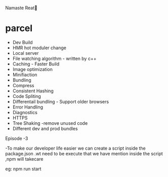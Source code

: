 Namaste Reat🚀

# parcel

- Dev Build
- HMR hot moduler change
- Local server
- File watching algorithm - written by c++
- Caching - Faster Build
- Image optimization
- Minifiaction
- Bundling
- Compress
- Consistent Hashing
- Code Spliting
- Differentail bundling - Support older browsers
- Error Handling
- Diagnostics
- HTTPS
- Tree Shaking -remove unused code
- Different dev and prod bundles

Episode -3

-To make our developer life easier we can create a script inside the package.json .wt need to be execute 
that we have mention inside the script ,npm will takecare

eg: npm run start
